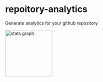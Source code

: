 # repoitory-analytics
Generate analytics for your github repository

<img src="https://repo-analytics-backend.vercel.app/api?backgroundColor=black&title=Hello%20World&titleColor=white&numFiles=1000&totalLines=0&textColor=white"  height="150" alt="stats graph"/>
